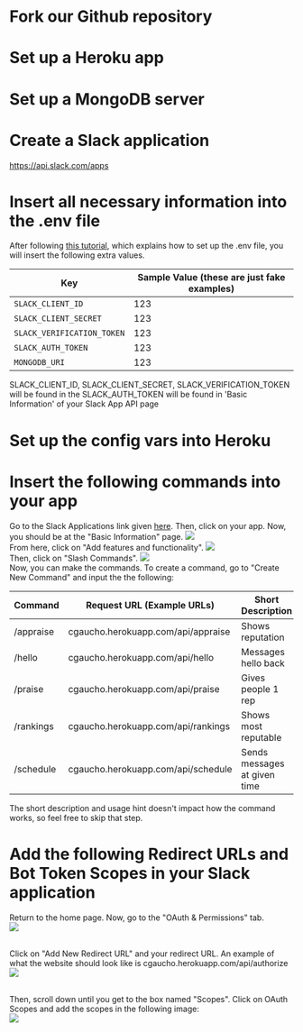 # Fork our Github repository
  
# Set up a Heroku app

# Set up a MongoDB server

# Create a Slack application
https://api.slack.com/apps

# Insert all necessary information into the .env file
After following [this tutorial](https://github.com/ucsb-cs48-s20/project-s2-t3-slack-bot/blob/master/docs/auth0-localhost.md#create-the-env-file), which explains how to set up the .env file, you will insert the following extra values.

| Key                        | Sample Value (these are just fake examples)                        |
| -------------------------- | ------------------------------------------------------------------ |
| `SLACK_CLIENT_ID`          | 123                                                                |
| `SLACK_CLIENT_SECRET`      | 123                                                                |
| `SLACK_VERIFICATION_TOKEN` | 123                                                                |
| `SLACK_AUTH_TOKEN`         | 123                                                                |
| `MONGODB_URI`              | 123                                                                |

SLACK_CLIENT_ID, SLACK_CLIENT_SECRET, SLACK_VERIFICATION_TOKEN will be found in the 
SLACK_AUTH_TOKEN will be found in 'Basic Information' of  your Slack App API page

# Set up the config vars into Heroku

# Insert the following commands into your app
Go to the Slack Applications link given [here](https://api.slack.com/apps). Then, click on your app.
Now, you should be at the "Basic Information" page. 
![](images/commandHelp1.png)
<br/>From here, click on "Add features and functionality".
![](images/commandHelp2.png)
<br/>Then, click on "Slash Commands".
![](images/commandHelp3.png)
<br/>Now, you can make the commands. To create a command, go to "Create New Command" and input
the the following:

| Command       | Request URL (Example URLs)          | Short Description            | Usage Hint                |
| ------------- | ----------------------------------- | ---------------------------- | ------------------------- |
| /appraise     | cgaucho.herokuapp.com/api/appraise  | Shows reputation             | [User]                    |
| /hello        | cgaucho.herokuapp.com/api/hello     | Messages hello back          |                           |
| /praise       | cgaucho.herokuapp.com/api/praise    | Gives people 1 rep           | [User]                    |
| /rankings     | cgaucho.herokuapp.com/api/rankings  | Shows most reputable         |                           |
| /schedule     | cgaucho.herokuapp.com/api/schedule  | Sends messages at given time | [Create/Delete/List/Help] |

The short description and usage hint doesn't impact how the command works, so feel free to skip that step.


# Add the following Redirect URLs and Bot Token Scopes in your Slack application

Return to the home page. Now, go to the "OAuth & Permissions" tab.
<br/>![](images/scopeHelp1.png)

<br/>Click on "Add New Redirect URL" and your redirect URL. An example of what the website should look like is cgaucho.herokuapp.com/api/authorize
<br/>![](images/scopeHelp3.png)

<br/> Then, scroll down until you get to the box named "Scopes". Click on OAuth Scopes and add the scopes in the following image:
<br/>![](images/scopeHelp2.png)
